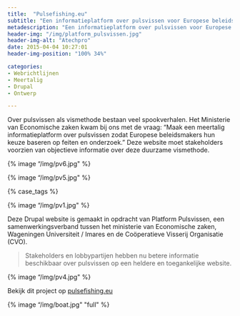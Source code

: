 ```yaml
---
title:  "Pulsefishing.eu"
subtitle: "Een informatieplatform over pulsvissen voor Europese beleidsmakers"
metadescription: "Een informatieplatform over pulsvissen voor Europese beleidsmakers"
header-img: "/img/platform_pulsvissen.jpg"
header-img-alt: "Atechpro"
date: 2015-04-04 10:27:01
header-img-position: "100% 34%"

categories:
- Webrichtlijnen
- Meertalig
- Drupal
- Ontwerp

---
```


Over pulsvissen als vismethode bestaan veel spookverhalen. Het Ministerie van Economische zaken kwam bij ons met de vraag: “Maak een meertalig informatieplatform over pulsvissen zodat Europese beleidsmakers hun keuze baseren op feiten en onderzoek.” Deze website moet stakeholders voorzien van objectieve informatie over deze duurzame vismethode.

{% image “/img/pv6.jpg" %}

{% image “/img/pv5.jpg" %}

{% case_tags %}

{% image “/img/pv1.jpg" %}

Deze Drupal website is gemaakt in opdracht van Platform Pulsvissen, een samenwerkingsverband tussen het ministerie van Economische zaken, Wageningen Universiteit / Imares en de Coöperatieve Visserij Organisatie (CVO).

> Stakeholders en lobbypartijen hebben nu betere informatie beschikbaar over pulsvissen op een heldere en toegankelijke website.

{% image “/img/pv4.jpg" %}

Bekijk dit project op <a href="http://pulsefishing.eu/" target="_blank">pulsefishing.eu</a>

{% image “/img/boat.jpg" "full" %}
